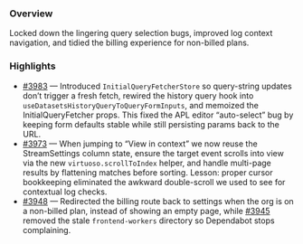 ### Overview
Locked down the lingering query selection bugs, improved log context navigation, and tidied the billing experience for non-billed plans.

### Highlights
- [#3983](https://github.com/axiomhq/app/pull/3983) — Introduced `InitialQueryFetcherStore` so query-string updates don’t trigger a fresh fetch, rewired the history query hook into `useDatasetsHistoryQueryToQueryFormInputs`, and memoized the InitialQueryFetcher props. This fixed the APL editor “auto-select” bug by keeping form defaults stable while still persisting params back to the URL.
- [#3973](https://github.com/axiomhq/app/pull/3973) — When jumping to “View in context” we now reuse the StreamSettings column state, ensure the target event scrolls into view via the new `virtuoso.scrollToIndex` helper, and handle multi-page results by flattening matches before sorting. Lesson: proper cursor bookkeeping eliminated the awkward double-scroll we used to see for contextual log checks.
- [#3948](https://github.com/axiomhq/app/pull/3948) — Redirected the billing route back to settings when the org is on a non-billed plan, instead of showing an empty page, while [#3945](https://github.com/axiomhq/app/pull/3945) removed the stale `frontend-workers` directory so Dependabot stops complaining.

